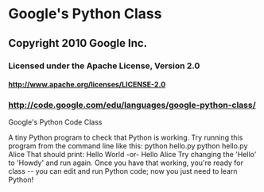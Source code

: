 # Google's Python Class

## Copyright 2010 Google Inc.
### Licensed under the Apache License, Version 2.0
#### http://www.apache.org/licenses/LICENSE-2.0

### http://code.google.com/edu/languages/google-python-class/
Google's Python Code Class


A tiny Python program to check that Python is working.
Try running this program from the command line like this:
  python hello.py
  python hello.py Alice
That should print:
  Hello World -or- Hello Alice
Try changing the 'Hello' to 'Howdy' and run again.
Once you have that working, you're ready for class -- you can edit
and run Python code; now you just need to learn Python!
